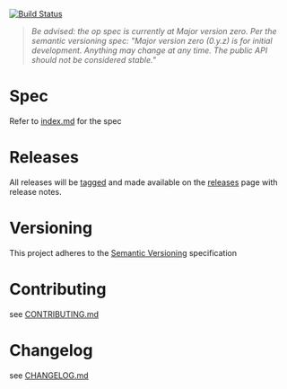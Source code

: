 [![Build Status](https://travis-ci.org/opspec-io/spec.svg?branch=master)](https://travis-ci.org/opspec-io/spec)

> *Be advised: the op spec is currently at Major version zero. Per the
> semantic versioning spec: "Major version zero (0.y.z) is for initial
> development. Anything may change at any time. The public API should
> not be considered stable."*

# Spec

Refer to [index.md](index.md) for the spec

# Releases

All releases will be [tagged](https://github.com/opspec-io/spec/tags)
and made available on the
[releases](https://github.com/opspec-io/spec/releases) page with release
notes.

# Versioning

This project adheres to the [Semantic Versioning](http://semver.org/)
specification

# Contributing

see [CONTRIBUTING.md](CONTRIBUTING.md)

# Changelog

see [CHANGELOG.md](CHANGELOG.md)
